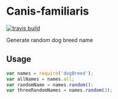 # Canis-familiaris

[![travis build](https://img.shields.io/travis/mig-25/Canis-familiaris.svg?style=flat-square)](https://travis-ci.org/mig-25/Canis-familiaris)

Generate random dog breed name

## Usage

```javascript
var names = require('dogBreed');
var allNames = names.all;
var randomName = names.random();
var threeRandomNames = names.random(3);
```
